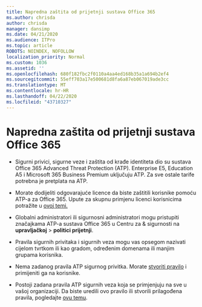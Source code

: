 ```yaml
---
title: Napredna zaštita od prijetnji sustava Office 365
ms.author: chrisda
author: chrisda
manager: dansimp
ms.date: 04/21/2020
ms.audience: ITPro
ms.topic: article
ROBOTS: NOINDEX, NOFOLLOW
localization_priority: Normal
ms.custom: 1036
ms.assetid: ''
ms.openlocfilehash: 680f182fbc2f0110a4aa4ed168b35a1a694b2ef4
ms.sourcegitcommit: 55eff703a17e500681d8fa6a87eb067019ade3cc
ms.translationtype: MT
ms.contentlocale: hr-HR
ms.lasthandoff: 04/22/2020
ms.locfileid: "43710327"
---
```

# <a name="office-365-advanced-threat-protection"></a>Napredna zaštita od prijetnji sustava Office 365

- Sigurni privici, sigurne veze i zaštita od krađe identiteta dio su sustava Office 365 Advanced Threat Protection (ATP). Enterprise E5, Education A5 i Microsoft 365 Business Premium uključuju ATP. Za sve ostale tarife potrebna je pretplata na ATP.

- Morate dodijeliti odgovarajuće licence da biste zaštitili korisnike pomoću ATP-a za Office 365. Upute za skupnu primjenu licenci korisnicima potražite u [ovoj temi.](https://docs.microsoft.com/office365/admin/subscriptions-and-billing/assign-licenses-to-users)

- Globalni administratori ili sigurnosni administratori mogu pristupiti značajkama ATP-a sustava Office 365 u Centru za & sigurnosti na **upravljačkoj** \> **politici prijetnji**.

- Pravila sigurnih privitaka i sigurnih veza mogu vas opsegom nazivati cijelom tvrtkom ili kao gradom, određenim domenama ili manjim grupama korisnika.

- Nema zadanog pravila ATP sigurnog privitka. Morate [stvoriti pravilo](https://docs.microsoft.com/office365/securitycompliance/set-up-atp-safe-attachments-policies) i primijeniti ga na korisnike.

- Postoji zadana pravila ATP sigurnih veza koja se primjenjuju na sve u vašoj organizaciji. Da biste uredili ovo pravilo ili stvorili prilagođena pravila, pogledajte [ovu temu](https://docs.microsoft.com/office365/securitycompliance/set-up-atp-safe-links-policies).
